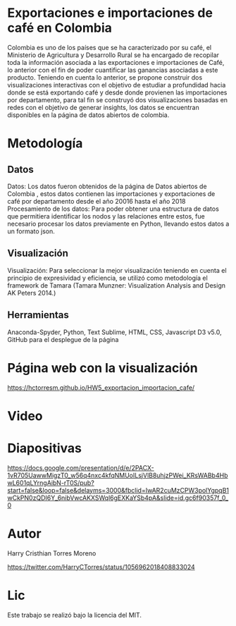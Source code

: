# Exportaciones e importaciones de café en Colombia

Colombia es uno de los países que se ha caracterizado por su café, el Ministerio de Agricultura y Desarrollo Rural se ha encargado de recopilar toda la información asociada a las exportaciones e importaciones de Café, lo anterior con el fin de poder cuantificar las ganancias asociadas a este producto.
Teniendo en cuenta lo anterior, se propone construir dos visualizaciones interactivas con el objetivo de estudiar a profundidad hacia donde se está exportando café y desde donde provienen las importaciones por departamento, para tal fin se construyó dos visualizaciones basadas en redes con el objetivo de generar insights, los datos se encuentran disponibles en la página de datos abiertos de colombia.

# Metodología
## Datos 
Datos: Los datos fueron obtenidos de la página de Datos abiertos de Colombia , estos datos contienen las importaciones y exportaciones de café por departamento desde el año 20016 hasta el año 2018
Procesamiento de los datos: Para poder obtener una estructura de datos que permitiera identificar los nodos y las relaciones entre estos, fue necesario procesar los datos previamente en Python, llevando estos datos a un formato json.

## Visualización 
Visualización: Para seleccionar la mejor visualización teniendo en cuenta el principio de expresividad y eficiencia, se utilizó como metodología el framework de Tamara (Tamara Munzner: Visualization Analysis and Design AK Peters 2014.)
## Herramientas
Anaconda-Spyder, Python, Text Sublime, HTML, CSS, Javascript D3 v5.0, GitHub para el desplegue de la página


# Página web con la visualización

https://hctorresm.github.io/HW5_exportacion_importacion_cafe/

# Video 



# Diapositivas
https://docs.google.com/presentation/d/e/2PACX-1vR705UawwMigzT0_w56q4nxc4kfqNMUoILsjVlB8uhjzPWei_KRsWABb4HbwL601qLYrngAibN-rT0S/pub?start=false&loop=false&delayms=3000&fbclid=IwAR2cuMzCPW3polYgpqB1wCkPN0zQDI6Y_6nibVwcAKXSWql6gEXKaYSb4pA&slide=id.gc6f90357f_0_0


# Autor
Harry Cristhian Torres Moreno

https://twitter.com/HarryCTorres/status/1056962018408833024



# Lic

Este trabajo se realizó bajo la licencia del MIT.

